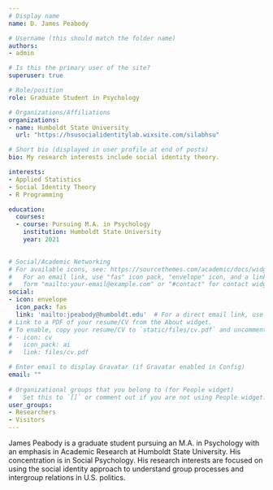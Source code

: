 ```yaml
---
# Display name
name: D. James Peabody

# Username (this should match the folder name)
authors:
- admin

# Is this the primary user of the site?
superuser: true

# Role/position
role: Graduate Student in Psychology

# Organizations/Affiliations
organizations:
- name: Humboldt State University
  url: "https://hsusocialidentitylab.wixsite.com/silabhsu"

# Short bio (displayed in user profile at end of posts)
bio: My research interests include social identity theory.

interests:
- Applied Statistics
- Social Identity Theory
- R Programming

education:
  courses:
  - course: Pursuing M.A. in Psychology
    institution: Humboldt State University
    year: 2021
  

# Social/Academic Networking
# For available icons, see: https://sourcethemes.com/academic/docs/widgets/#icons
#   For an email link, use "fas" icon pack, "envelope" icon, and a link in the
#   form "mailto:your-email@example.com" or "#contact" for contact widget.
social:
- icon: envelope
  icon_pack: fas
  link: 'mailto:jpeabody@humboldt.edu'  # For a direct email link, use "mailto:test@example.org".
# Link to a PDF of your resume/CV from the About widget.
# To enable, copy your resume/CV to `static/files/cv.pdf` and uncomment the lines below.  
# - icon: cv
#   icon_pack: ai
#   link: files/cv.pdf

# Enter email to display Gravatar (if Gravatar enabled in Config)
email: ""
  
# Organizational groups that you belong to (for People widget)
#   Set this to `[]` or comment out if you are not using People widget.  
user_groups:
- Researchers
- Visitors
---
```


James Peabody is a graduate student pursuing an M.A. in Psychology with an emphasis in Academic Research at Humboldt State University. His concentration is in Social Psychology. His research interests are focused on using the social identity approach to understand group processes and intergroup relations in U.S. politics.


